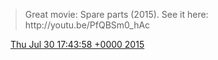 > Great movie: Spare parts \(2015\)\. See it here: http://youtu\.be/PfQBSm0\_hAc

<img src="../../media/tweet.ico" width="12" /> [Thu Jul 30 17:43:58 +0000 2015](https://twitter.com/DromerDenker/status/626810477948092416)